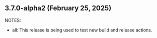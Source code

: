 ## 3.7.0-alpha2 (February 25, 2025)

NOTES:

* all: This release is being used to test new build and release actions.

